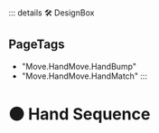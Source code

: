 ::: details 🛠 DesignBox


<h2>PageTags</h2>

- "Move.HandMove.HandBump"
- "Move.HandMove.HandMatch"
:::

# 🟠 <move>Hand Sequence</move>